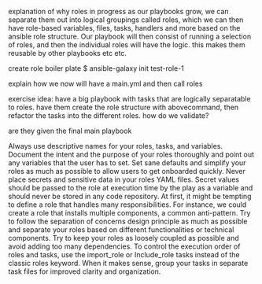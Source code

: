 
explanation of why roles in progress
as our playbooks grow, we can separate them out into logical groupings called roles, which we can then have role-based variables, files, tasks, handlers and more based on the ansible role structure. Our playbook will then consist of running a selection of roles, and then the individual roles will have the logic. this makes them reusable by other playbooks etc etc. 

create role boiler plate
$ ansible-galaxy init test-role-1

explain how we now will have a main.yml and then call roles


exercise idea:
have a big playbook with tasks that are logically separatable to roles. have them create the role structure with abovecommand, then refactor the tasks into the different roles. how do we validate?

are they given the final main playbook 

Always use descriptive names for your roles, tasks, and variables. Document the intent and the purpose of your roles thoroughly and point out any variables that the user has to set. Set sane defaults and simplify your roles as much as possible to allow users to get onboarded quickly.
Never place secrets and sensitive data in your roles YAML files. Secret values should be passed to the role at execution time by the play as a variable and should never be stored in any code repository.
At first, it might be tempting to define a role that handles many responsibilities. For instance, we could create a role that installs multiple components, a common anti-pattern. Try to follow the separation of concerns design principle as much as possible and separate your roles based on different functionalities or technical components.
Try to keep your roles as loosely coupled as possible and avoid adding too many dependencies. 
To control the execution order of roles and tasks, use the import_role or Include_role tasks instead of the classic roles keyword.
When it makes sense, group your tasks in separate task files for improved clarity and organization.